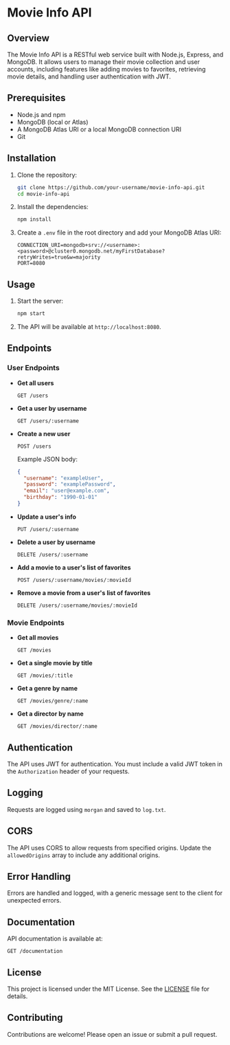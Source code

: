
# Movie Info API

## Overview

The Movie Info API is a RESTful web service built with Node.js, Express, and MongoDB. It allows users to manage their movie collection and user accounts, including features like adding movies to favorites, retrieving movie details, and handling user authentication with JWT.

## Prerequisites

- Node.js and npm
- MongoDB (local or Atlas)
- A MongoDB Atlas URI or a local MongoDB connection URI
- Git

## Installation

1. Clone the repository:

   ```sh
   git clone https://github.com/your-username/movie-info-api.git
   cd movie-info-api
   ```

2. Install the dependencies:

   ```sh
   npm install
   ```

3. Create a `.env` file in the root directory and add your MongoDB Atlas URI:

   ```env
   CONNECTION_URI=mongodb+srv://<username>:<password>@cluster0.mongodb.net/myFirstDatabase?retryWrites=true&w=majority
   PORT=8080
   ```

## Usage

1. Start the server:

   ```sh
   npm start
   ```

2. The API will be available at `http://localhost:8080`.

## Endpoints

### User Endpoints

- **Get all users**

  ```http
  GET /users
  ```

- **Get a user by username**

  ```http
  GET /users/:username
  ```

- **Create a new user**

  ```http
  POST /users
  ```

  Example JSON body:

  ```json
  {
    "username": "exampleUser",
    "password": "examplePassword",
    "email": "user@example.com",
    "birthday": "1990-01-01"
  }
  ```

- **Update a user's info**

  ```http
  PUT /users/:username
  ```

- **Delete a user by username**

  ```http
  DELETE /users/:username
  ```

- **Add a movie to a user's list of favorites**

  ```http
  POST /users/:username/movies/:movieId
  ```

- **Remove a movie from a user's list of favorites**

  ```http
  DELETE /users/:username/movies/:movieId
  ```

### Movie Endpoints

- **Get all movies**

  ```http
  GET /movies
  ```

- **Get a single movie by title**

  ```http
  GET /movies/:title
  ```

- **Get a genre by name**

  ```http
  GET /movies/genre/:name
  ```

- **Get a director by name**

  ```http
  GET /movies/director/:name
  ```

## Authentication

The API uses JWT for authentication. You must include a valid JWT token in the `Authorization` header of your requests.

## Logging

Requests are logged using `morgan` and saved to `log.txt`.

## CORS

The API uses CORS to allow requests from specified origins. Update the `allowedOrigins` array to include any additional origins.

## Error Handling

Errors are handled and logged, with a generic message sent to the client for unexpected errors.

## Documentation

API documentation is available at:

```http
GET /documentation
```

## License

This project is licensed under the MIT License. See the [LICENSE](LICENSE) file for details.

## Contributing

Contributions are welcome! Please open an issue or submit a pull request.

